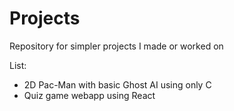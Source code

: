 # Projects
Repository for simpler projects I made or worked on

List:
- 2D Pac-Man with basic Ghost AI using only C
- Quiz game webapp using React
